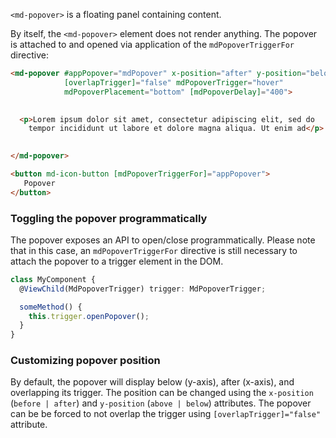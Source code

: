 `<md-popover>` is a floating panel containing content. 

<!-- example(popover-overview) -->

By itself, the `<md-popover>` element does not render anything. The popover is attached to and opened 
via application of the `mdPopoverTriggerFor` directive:
```html
<md-popover #appPopover="mdPopover" x-position="after" y-position="below" 
            [overlapTrigger]="false" mdPopoverTrigger="hover" 
            mdPopoverPlacement="bottom" [mdPopoverDelay]="400">
            

  <p>Lorem ipsum dolor sit amet, consectetur adipiscing elit, sed do
    tempor incididunt ut labore et dolore magna aliqua. Ut enim ad</p>

        
</md-popover>

<button md-icon-button [mdPopoverTriggerFor]="appPopover">
   Popover
</button>
```

### Toggling the popover programmatically
The popover exposes an API to open/close programmatically. Please note that in this case, an 
`mdPopoverTriggerFor` directive is still necessary to attach the popover to a trigger element in the DOM.

```ts
class MyComponent {
  @ViewChild(MdPopoverTrigger) trigger: MdPopoverTrigger;

  someMethod() {
    this.trigger.openPopover();
  }
}
```


### Customizing popover position

By default, the popover will display below (y-axis), after (x-axis), and overlapping its trigger.  The position can be changed
using the `x-position` (`before | after`) and `y-position` (`above | below`) attributes.
The popover can be be forced to not overlap the trigger using `[overlapTrigger]="false"` attribute.
